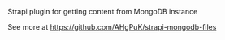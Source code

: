 Strapi plugin for getting content from MongoDB instance

See more at https://github.com/AHgPuK/strapi-mongodb-files